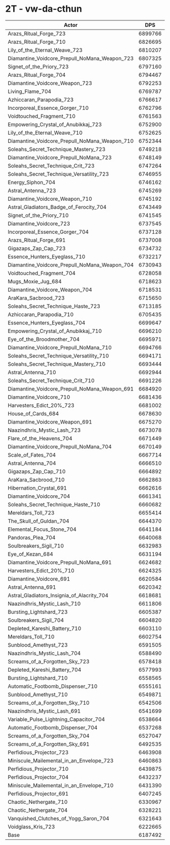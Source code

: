 # 2T - vw-da-cthun
| Actor | DPS | Increase |
|---|:---:|:---:|
|Arazs_Ritual_Forge_723|6899766|11.51%|
|Arazs_Ritual_Forge_710|6826695|10.33%|
|Lily_of_the_Eternal_Weave_723|6810207|10.06%|
|Diamantine_Voidcore_Prepull_NoMana_Weapon_723|6807325|10.02%|
|Signet_of_the_Priory_723|6797160|9.85%|
|Arazs_Ritual_Forge_704|6794467|9.81%|
|Diamantine_Voidcore_Weapon_723|6792253|9.77%|
|Living_Flame_704|6769787|9.41%|
|Azhiccaran_Parapodia_723|6766617|9.36%|
|Incorporeal_Essence_Gorger_710|6762796|9.30%|
|Voidtouched_Fragment_710|6761563|9.28%|
|Empowering_Crystal_of_Anubikkaj_723|6752900|9.14%|
|Lily_of_the_Eternal_Weave_710|6752625|9.13%|
|Diamantine_Voidcore_Prepull_NoMana_Weapon_710|6752344|9.13%|
|Soleahs_Secret_Technique_Mastery_723|6749218|9.08%|
|Diamantine_Voidcore_Prepull_NoMana_723|6748149|9.06%|
|Soleahs_Secret_Technique_Crit_723|6747264|9.05%|
|Soleahs_Secret_Technique_Versatility_723|6746955|9.04%|
|Energy_Siphon_704|6746162|9.03%|
|Astral_Antenna_723|6745269|9.01%|
|Diamantine_Voidcore_Weapon_710|6745192|9.01%|
|Astral_Gladiators_Badge_of_Ferocity_704|6743449|8.99%|
|Signet_of_the_Priory_710|6741545|8.95%|
|Diamantine_Voidcore_723|6737545|8.89%|
|Incorporeal_Essence_Gorger_704|6737128|8.88%|
|Arazs_Ritual_Forge_691|6737008|8.88%|
|Gigazaps_Zap_Cap_723|6734732|8.84%|
|Essence_Hunters_Eyeglass_710|6732217|8.80%|
|Diamantine_Voidcore_Prepull_NoMana_Weapon_704|6730943|8.78%|
|Voidtouched_Fragment_704|6728058|8.74%|
|Mugs_Moxie_Jug_684|6718623|8.58%|
|Diamantine_Voidcore_Weapon_704|6718531|8.58%|
|AraKara_Sacbrood_723|6715650|8.54%|
|Soleahs_Secret_Technique_Haste_723|6713185|8.50%|
|Azhiccaran_Parapodia_710|6705435|8.37%|
|Essence_Hunters_Eyeglass_704|6699647|8.28%|
|Empowering_Crystal_of_Anubikkaj_710|6696210|8.22%|
|Eye_of_the_Broodmother_704|6695971|8.22%|
|Diamantine_Voidcore_Prepull_NoMana_710|6694766|8.20%|
|Soleahs_Secret_Technique_Versatility_710|6694171|8.19%|
|Soleahs_Secret_Technique_Mastery_710|6693444|8.18%|
|Astral_Antenna_710|6692944|8.17%|
|Soleahs_Secret_Technique_Crit_710|6691226|8.14%|
|Diamantine_Voidcore_Prepull_NoMana_Weapon_691|6684920|8.04%|
|Diamantine_Voidcore_710|6681436|7.98%|
|Harvesters_Edict_20%_723|6681002|7.98%|
|House_of_Cards_684|6678630|7.94%|
|Diamantine_Voidcore_Weapon_691|6675270|7.88%|
|Naazindhris_Mystic_Lash_723|6673078|7.85%|
|Flare_of_the_Heavens_704|6671449|7.82%|
|Diamantine_Voidcore_Prepull_NoMana_704|6670149|7.80%|
|Scale_of_Fates_704|6667714|7.76%|
|Astral_Antenna_704|6666510|7.74%|
|Gigazaps_Zap_Cap_710|6664892|7.72%|
|AraKara_Sacbrood_710|6662863|7.68%|
|Hibernation_Crystal_691|6662616|7.68%|
|Diamantine_Voidcore_704|6661341|7.66%|
|Soleahs_Secret_Technique_Haste_710|6660682|7.65%|
|Mereldars_Toll_723|6655414|7.56%|
|The_Skull_of_Guldan_704|6644370|7.38%|
|Elemental_Focus_Stone_704|6641184|7.33%|
|Pandoras_Plea_704|6640068|7.31%|
|Soulbreakers_Sigil_710|6632983|7.20%|
|Eye_of_Kezan_684|6631194|7.17%|
|Diamantine_Voidcore_Prepull_NoMana_691|6624682|7.07%|
|Harvesters_Edict_20%_710|6624325|7.06%|
|Diamantine_Voidcore_691|6620584|7.00%|
|Astral_Antenna_691|6620342|7.00%|
|Astral_Gladiators_Insignia_of_Alacrity_704|6618681|6.97%|
|Naazindhris_Mystic_Lash_710|6611806|6.86%|
|Bursting_Lightshard_723|6605387|6.75%|
|Soulbreakers_Sigil_704|6604820|6.74%|
|Depleted_Kareshi_Battery_710|6603110|6.72%|
|Mereldars_Toll_710|6602754|6.71%|
|Sunblood_Amethyst_723|6591505|6.53%|
|Naazindhris_Mystic_Lash_704|6588490|6.48%|
|Screams_of_a_Forgotten_Sky_723|6578418|6.32%|
|Depleted_Kareshi_Battery_704|6577993|6.31%|
|Bursting_Lightshard_710|6558565|6.00%|
|Automatic_Footbomb_Dispenser_710|6555161|5.94%|
|Sunblood_Amethyst_710|6549871|5.86%|
|Screams_of_a_Forgotten_Sky_710|6542506|5.74%|
|Naazindhris_Mystic_Lash_691|6541699|5.72%|
|Variable_Pulse_Lightning_Capacitor_704|6538664|5.68%|
|Automatic_Footbomb_Dispenser_704|6537268|5.65%|
|Screams_of_a_Forgotten_Sky_704|6527047|5.49%|
|Screams_of_a_Forgotten_Sky_691|6492535|4.93%|
|Perfidious_Projector_723|6463908|4.47%|
|Miniscule_Mailemental_in_an_Envelope_723|6460863|4.42%|
|Perfidious_Projector_710|6439875|4.08%|
|Perfidious_Projector_704|6432237|3.96%|
|Miniscule_Mailemental_in_an_Envelope_710|6431390|3.94%|
|Perfidious_Projector_691|6407245|3.55%|
|Chaotic_Nethergate_710|6330967|2.32%|
|Chaotic_Nethergate_704|6328221|2.27%|
|Vanquished_Clutches_of_Yogg_Saron_704|6321643|2.17%|
|Voidglass_Kris_723|6222665|0.57%|
|Base|6187492|0.00%|
